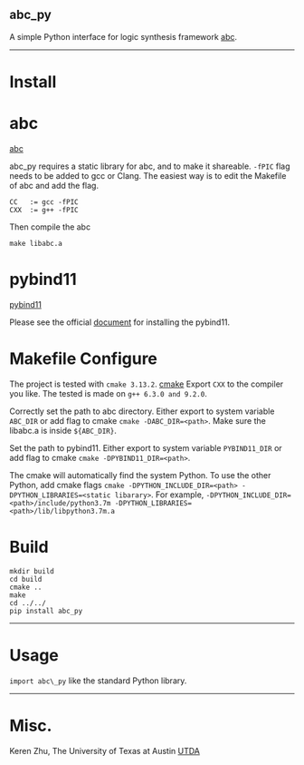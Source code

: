 abc\_py
--------
A simple Python interface for logic synthesis framework [abc](https://github.com/berkeley-abc/abc).

--------
# Install

# abc
[abc](https://github.com/berkeley-abc/abc)

abc\_py requires a static library for abc, and to make it shareable. `-fPIC` flag needs to be added to gcc or Clang.
The easiest way is to edit the Makefile of abc and add the flag.
```
CC   := gcc -fPIC
CXX  := g++ -fPIC
```

Then compile the abc
```
make libabc.a
```

# pybind11
[pybind11](https://github.com/pybind/pybind11)

Please see the official [document](http://pybind11.readthedocs.org/en/master) for installing the pybind11.

# Makefile Configure

The project is tested with `cmake 3.13.2`. [cmake](https://cmake.org/)
Export `CXX` to the compiler you like. The tested is made on `g++ 6.3.0 and 9.2.0`.

Correctly set the path to abc directory. Either export to system variable `ABC_DIR` or add flag to cmake `cmake -DABC_DIR=<path>`. 
Make sure the libabc.a is inside `${ABC_DIR}`.

Set the path to pybind11. Either export to system variable `PYBIND11_DIR` or add flag to cmake `cmake -DPYBIND11_DIR=<path>`.

The cmake will automatically find the system Python.
To use the other Python, add cmake flags `cmake -DPYTHON_INCLUDE_DIR=<path> -DPYTHON_LIBRARIES=<static libarary>`.
For example, `-DPYTHON_INCLUDE_DIR=<path>/include/python3.7m -DPYTHON_LIBRARIES=<path>/lib/libpython3.7m.a`

# Build
```
mkdir build
cd build
cmake ..
make
cd ../../
pip install abc_py
```
--------
# Usage

`import abc\_py` like the standard Python library.

--------
# Misc.
Keren Zhu, The University of Texas at Austin
[UTDA](https://www.cerc.utexas.edu/utda/)
